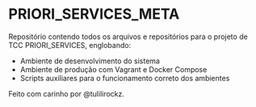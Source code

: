 # PRIORI_SERVICES_META

Repositório contendo todos os arquivos e repositórios para o projeto de TCC PRIORI_SERVICES, englobando:

- Ambiente de desenvolvimento do sistema
- Ambiente de produção com Vagrant e Docker Compose
- Scripts auxiliares para o funcionamento correto dos ambientes

Feito com carinho por @tulilirockz.

